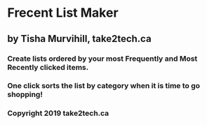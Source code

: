 # Frecent List Maker
## by Tisha Murvihill, take2tech.ca

### Create lists ordered by your most Frequently and Most Recently clicked items.
### One click sorts the list by category when it is time to go shopping!

### Copyright 2019 take2tech.ca